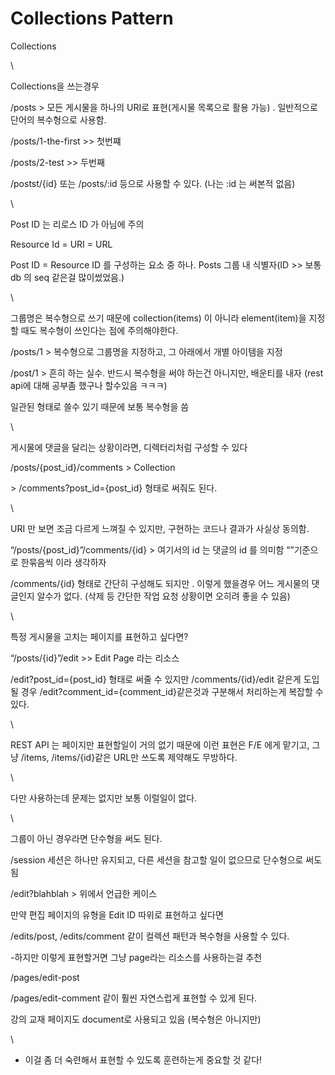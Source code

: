 # Collections Pattern

Collections

\


Collections을 쓰는경우

/posts > 모든 게시물을 하나의 URI로 표현(게시물 목록으로 활용 가능)  . 일반적으로 단어의 복수형으로 사용함.

/posts/1-the-first >> 첫번쨰

/posts/2-test >> 두번째

/postst/{id} 또는 /posts/:id 등으로 사용할 수 있다. (나는 :id 는 써본적 없음)&#x20;

\


Post ID 는 리로스 ID 가 아님에 주의

Resource Id = URI = URL&#x20;

Post ID = Resource ID 를 구성하는 요소 중 하나. Posts 그룹 내 식별자(ID >> 보통 db 의 seq 같은걸 많이썼었음.)

\


그룹명은 복수형으로 쓰기 때문에 collection(items) 이 아니라 element(item)을 지정할 때도 복수형이 쓰인다는 점에 주의해야한다.

/posts/1 > 복수형으로 그룹명을 지정하고, 그 아래에서 개별 아이템을 지정

/post/1 > 흔히 하는 실수. 반드시 복수형을 써야 하는건 아니지만, 배운티를 내자 (rest api에 대해 공부좀 했구나 할수있음 ㅋㅋㅋ)

일관된 형태로 쓸수 있기 때문에 보통 복수형을 씀

\


게시물에 댓글을 달리는 상황이라면, 디렉터리처럼 구성할 수 있다

/posts/{post\_id}/comments > Collection

&#x20; \> /comments?post\_id={post\_id} 형태로 써줘도 된다.

\


URI 만 보면 조금 다르게 느껴질 수 있지만, 구현하는 코드나 결과가 사실상 동의함.

“/posts/{post\_id}”/comments/{id} > 여기서의 id 는 댓글의 id 를 의미함  “”기준으로 한묶음씩 이라 생각하자

/comments/{id} 형태로 간단히 구성해도 되지만 . 이렇게 했을경우 어느 게시물의 댓글인지 알수가 없다. (삭제 등 간단한 작업 요청 상황이면 오히려 좋을 수 있음)

\


특정 게시물을 고치는 페이지를 표현하고 싶다면?

“/posts/{id}”/edit >> Edit Page 라는 리소스

/edit?post\_id={post\_id} 형태로 써줄 수 있지만 /comments/{id}/edit 같은게 도입될 경우 /edit?comment\_id={comment\_id}같은것과 구분해서 처리하는게 복잡할 수 있다.

\


REST API 는 페이지만 표현할일이 거의 없기 때문에 이런 표현은 F/E 에게 맡기고, 그냥 /items, /items/{id}같은 URL만 쓰도록 제약해도 무방하다.

\


다만 사용하는데 문제는 없지만 보통 이럴일이 없다.

\


그룹이 아닌 경우라면 단수형을 써도 된다.

/session 세션은 하나만 유지되고, 다른 세션을 참고할 일이 없으므로 단수형으로 써도 됨

/edit?blahblah > 위에서 언급한 케이스

만약 편집 페이지의 유형을 Edit ID 따위로 표현하고 싶다면

/edits/post, /edits/comment 같이 컬렉션 패턴과 복수형을 사용할 수 있다.

\-하지만 이렇게 표현할거면 그냥 page라는 리소스를 사용하는걸 추천

/pages/edit-post

/pages/edit-comment 같이 훨씬 자연스럽게 표현할 수 있게 된다.

강의 교재 페이지도 document로 사용되고 있음 (복수형은 아니지만)

\


* 이걸 좀 더 숙련해서 표현할 수 있도록 훈련하는게 중요할 것 같다!
